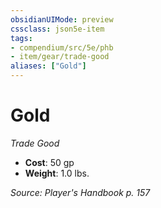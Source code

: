 ```yaml
---
obsidianUIMode: preview
cssclass: json5e-item
tags:
- compendium/src/5e/phb
- item/gear/trade-good
aliases: ["Gold"]
---
```

# Gold
*Trade Good*  

- **Cost**: 50 gp
- **Weight**: 1.0 lbs.

*Source: Player's Handbook p. 157*